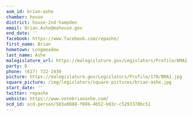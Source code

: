 ```yaml
---
aom_id: brian-ashe
chamber: house
district: house-2nd-hampden
email: Brian.Ashe@mahouse.gov
end_date: ''
facebook: https://www.facebook.com/repashe/
first_name: Brian
hometown: Longmeadow
last_name: Ashe
malegislature_url: https://malegislature.gov/Legislators/Profile/BMA1
party: D
phone: (617) 722-2430
picture: https://malegislature.gov/Legislators/Profile/170/BMA1.jpg
square_picture: /img/legislators/square-pictures/brian-ashe.jpg
start_date: ''
twitter: repashe
website: https://www.votebrianashe.com/
ocd_id: ocd-person/503a0888-f086-4b52-b03c-c5293378bc51
---
```

